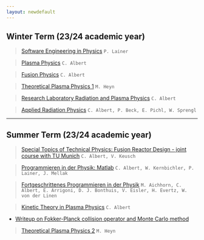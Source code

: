 ```yaml
---
layout: newdefault
---
```


## Winter Term (23/24 academic year)  
  

> [Software Engineering in Physics](https://online.tugraz.at/tug_online/ee/ui/ca2/app/desktop/#/slc.tm.cp/student/courses/410565) `P. Lainer`

> [Plasma Physics](https://online.tugraz.at/tug_online/ee/ui/ca2/app/desktop/#/slc.tm.cp/student/courses/404671) `C. Albert`

> [Fusion Physics](https://online.tugraz.at/tug_online/ee/ui/ca2/app/desktop/#/slc.tm.cp/student/courses/407698) `C. Albert`

> [Theoretical Plasma Physics 1](https://online.tugraz.at/tug_online/wbLv.wbShowLVDetail?pStpSpNr=336409) `M. Heyn`	

> [Research Laboratory Radiation and Plasma Physics](https://online.tugraz.at/tug_online/ee/ui/ca2/app/desktop/#/slc.tm.cp/student/courses/405810) `C. Albert`

> [Applied Radiation Physics](https://online.tugraz.at/tug_online/ee/ui/ca2/app/desktop/#/slc.tm.cp/student/courses/405038) `C. Albert, P. Beck, E. Pichl, W. Sprengl`



----

## Summer Term (23/24 academic year)  

> [Special Topics of Technical Physics: Fusion Reactor Design - joint course with TU Munich](https://online.tugraz.at/tug_online/ee/ui/ca2/app/desktop/#/slc.tm.cp/student/courses/423064?$scrollTo=toc_overview) `C. Albert, V. Keusch`

> [Programmieren in der Physik: Matlab](https://online.tugraz.at/tug_online/ee/ui/ca2/app/desktop/#/slc.tm.cp/student/courses/403515?$scrollTo=toc_overview) `C. Albert, W. Kernbichler, P. Lainer, J. Mellak`

> [Fortgeschrittenes Programmieren in der Physik](https://online.tugraz.at/tug_online/wbLv.wbShowLVDetail?pStpSpNr=335823) `M. Aichhorn, C. Albert, E. Arrigoni, D. J. Bonthuis, V. Eisler, H. Evertz, W. von der Linen`

> [Kinetic Theory in Plasma Physics](https://online.tugraz.at/tug_online/ee/ui/ca2/app/desktop/#/slc.tm.cp/student/courses/401146?$ctx=lang=de&$scrollTo=toc_overview) `C. Albert`
- [Writeup on Fokker-Planck collision operator and Monte Carlo method](/assets/teaching/fokker_planck.pdf)

> [Theoretical Plasma Physics 2](https://online.tugraz.at/tug_online/wbLv.wbShowLVDetail?pStpSpNr=333021&pSpracheNr=) `M. Heyn`
